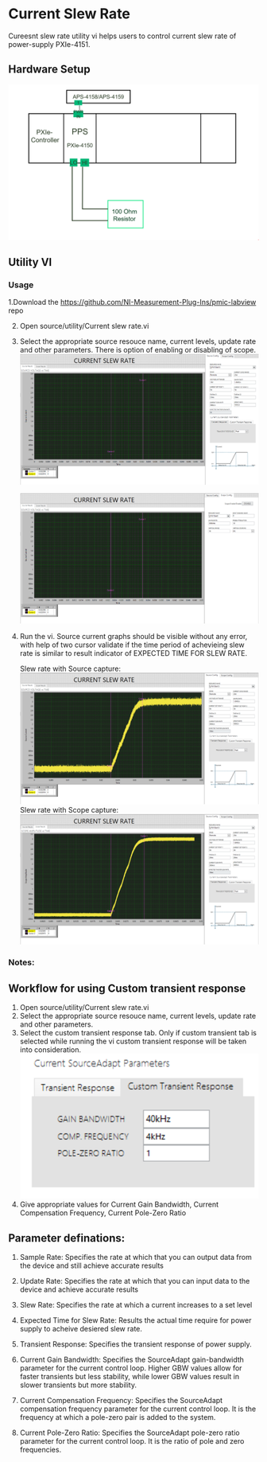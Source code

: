 # Current Slew Rate
Cureesnt slew rate utility vi helps users to control current slew rate of power-supply PXIe-4151.


## Hardware Setup
 
![alt text](images/current-slew-rate-hw-setup.png)

## Utility VI
### Usage

1.Download the https://github.com/NI-Measurement-Plug-Ins/pmic-labview repo

2. Open source/utility/Current slew rate.vi
   
3. Select the appropriate source resouce name, current levels, update rate and other parameters. There is option of enabling or disabling of scope.
   ![alt text](images/current-slew-rate-source-config.png)

    ![alt text](images/current-slew-rate-scope-config.png)
   
5. Run the vi. Source current graphs should be visible without any error, with help of two cursor validate if the time period of achevieing slew rate is similar to result indicator of EXPECTED TIME FOR SLEW RATE.

   Slew rate with Source capture:
  ![alt text](images/current-slew-rate-source-results.png)
   Slew rate with Scope capture:
  ![alt text](images/current-slew-rate-scope-results.png)

### Notes:

## Workflow for using Custom transient response
1. Open source/utility/Current slew rate.vi  
2. Select the appropriate source resouce name, current levels, update rate and other parameters.
3. Select the custom transient response tab. Only if custom transient tab is selected while running the vi custom transient response will be taken into consideration.
     ![alt text](images/current-slew-rate-custom-transient.png)
4. Give appropriate values for Current Gain Bandwidth, Current Compensation Frequency, Current Pole-Zero Ratio

## Parameter definations:

1. Sample Rate:
   Specifies the rate at which that you can output data from the device and still achieve accurate 
results
   
2. Update Rate:
   Specifies the rate at which that you can input data to the device and achieve accurate 
results

3. Slew Rate:
   Specifies the rate at which a current increases to a set level
  
4. Expected Time for Slew Rate:
   Results the actual time require for power supply to acheive desiered slew rate.
   
5. Transient Response:
   Specifies the transient response of power supply.

6. Current Gain Bandwidth:
   Specifies the SourceAdapt gain-bandwidth parameter for the current control loop. 
   Higher GBW values allow for faster transients but less stability, while lower GBW values result in slower transients but more stability.

7. Current Compensation Frequency:
   Specifies the SourceAdapt compensation frequency parameter for the current control loop. It is the frequency at which a pole-zero pair is added to the system.

8. Current Pole-Zero Ratio:
    Specifies the SourceAdapt pole-zero ratio parameter for the current control loop. It is the ratio of pole and zero frequencies.


